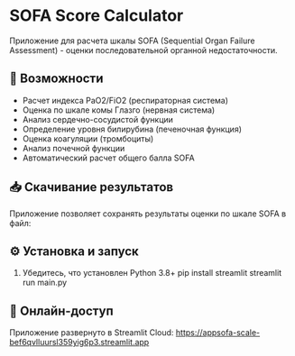 # SOFA Score Calculator

Приложение для расчета шкалы SOFA (Sequential Organ Failure Assessment) - оценки последовательной органной недостаточности.

## 🚀 Возможности

- Расчет индекса PaO2/FiO2 (респираторная система)
- Оценка по шкале комы Глазго (нервная система)
- Анализ сердечно-сосудистой функции
- Определение уровня билирубина (печеночная функция)
- Оценка коагуляции (тромбоциты)
- Анализ почечной функции
- Автоматический расчет общего балла SOFA

## 📥 Скачивание результатов

Приложение позволяет сохранять результаты оценки по шкале SOFA в файл:

## ⚙️ Установка и запуск

1. Убедитесь, что установлен Python 3.8+
pip install streamlit
streamlit run main.py

## 🚀 Онлайн-доступ

Приложение развернуто в Streamlit Cloud: https://appsofa-scale-bef6qvlluursl359yig6p3.streamlit.app

